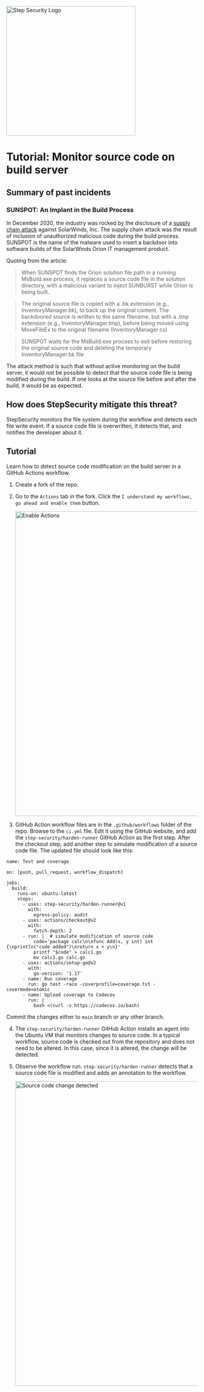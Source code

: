 <p align="left">
  <img src="https://raw.githubusercontent.com/step-security/supply-chain-goat/main/images/Logo.png" alt="Step Security Logo" width="340">
</p>

# Tutorial: Monitor source code on build server

## Summary of past incidents

### SUNSPOT: An Implant in the Build Process
In December 2020, the industry was rocked by the disclosure of a [supply chain attack](https://www.crowdstrike.com/blog/sunspot-malware-technical-analysis/) against SolarWinds, Inc. The supply chain attack was the result of inclusion of unauthorized malicious code during the build process. SUNSPOT is the name of the malware used to insert a backdoor into software builds of the SolarWinds Orion IT management product.

Quoting from the article:
> When SUNSPOT finds the Orion solution file path in a running MsBuild.exe process, it replaces a source code file in the solution directory, with a malicious variant to inject SUNBURST while Orion is being built. 

> The original source file is copied with a .bk extension (e.g., InventoryManager.bk), to back up the original content. The backdoored source is written to the same filename, but with a .tmp extension (e.g., InventoryManager.tmp), before being moved using MoveFileEx to the original filename (InventoryManager.cs)

> SUNSPOT waits for the MsBuild.exe process to exit before restoring the original source code and deleting the temporary InventoryManager.bk file

The attack method is such that without active monitoring on the build server, it would not be possible to detect that the source code file is being modified during the build. If one looks at the source file before and after the build, it would be as expected. 

## How does StepSecurity mitigate this threat?
StepSecurity monitors the file system during the workflow and detects each file write event. If a source code file is overwritten, it detects that, and notifies the developer about it.

## Tutorial
Learn how to detect source code modification on the build server in a GitHub Actions workflow. 

1. Create a fork of the repo.

2. Go to the `Actions` tab in the fork. Click the `I understand my workflows, go ahead and enable them` button. 
   
   <img src="https://raw.githubusercontent.com/step-security/supply-chain-goat/main/images/EnableActions.png" alt="Enable Actions" width="800">

3. GitHub Action workflow files are in the `.github/workflows` folder of the repo. Browse to the `ci.yml` file. Edit it using the GitHub website, and add the `step-security/harden-runner` GitHub Action as the first step. After the checkout step, add another step to simulate modification of a source code file. The updated file should look like this:

```
name: Test and coverage

on: [push, pull_request, workflow_dispatch]

jobs:
  build:
    runs-on: ubuntu-latest
    steps:
      - uses: step-security/harden-runner@v1
        with:
          egress-policy: audit
      - uses: actions/checkout@v2
        with:
          fetch-depth: 2
      - run: |  # simulate modification of source code
          code='package calc\n\nfunc Add(x, y int) int {\nprintln("code added")\nreturn x + y\n}'
          printf "$code" > calc1.go
          mv calc1.go calc.go
      - uses: actions/setup-go@v2
        with:
          go-version: '1.17'
      - name: Run coverage
        run: go test -race -coverprofile=coverage.txt -covermode=atomic
      - name: Upload coverage to Codecov
        run: |
          bash <(curl -s https://codecov.io/bash)    
```

Commit the changes either to `main` branch or any other branch.  

4. The `step-security/harden-runner` GitHub Action installs an agent into the Ubuntu VM that monitors changes to source code. In a typical workflow, source code is checked out from the repository and does not need to be altered. In this case, since it is altered, the change will be detected. 

5. Observe the workflow run.  `step-security/harden-runner` detects that a source code file is modified and adds an annotation to the workflow. 

    <img src="https://raw.githubusercontent.com/step-security/supply-chain-goat/main/images/SourceChangeDetected1.png" alt="Source code change detected" width="800">
